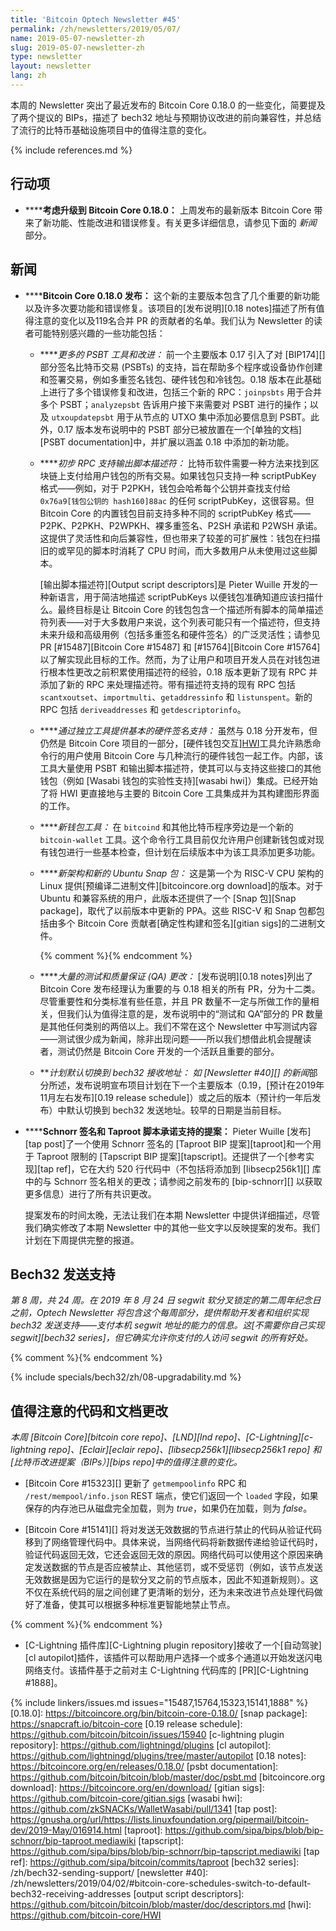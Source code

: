 ```yaml
---
title: 'Bitcoin Optech Newsletter #45'
permalink: /zh/newsletters/2019/05/07/
name: 2019-05-07-newsletter-zh
slug: 2019-05-07-newsletter-zh
type: newsletter
layout: newsletter
lang: zh
---
```

本周的 Newsletter 突出了最近发布的 Bitcoin Core 0.18.0 的一些变化，简要提及了两个提议的 BIPs，描述了 bech32 地址与预期协议改进的前向兼容性，并总结了流行的比特币基础设施项目中的值得注意的变化。

{% include references.md %}

## 行动项

- **<!--consider-upgrading-to-bitcoin-core-0-18-0-->****考虑升级到 Bitcoin Core 0.18.0：** 上周发布的最新版本 Bitcoin Core 带来了新功能、性能改进和错误修复。有关更多详细信息，请参见下面的 *新闻* 部分。

## 新闻

- **<!--bitcoin-core-0-18-0-released-->****Bitcoin Core 0.18.0 发布：** 这个新的主要版本包含了几个重要的新功能以及许多次要功能和错误修复。该项目的[发布说明][0.18 notes]描述了所有值得注意的变化以及119名合并 PR 的贡献者的名单。我们认为 Newsletter 的读者可能特别感兴趣的一些功能包括：

  - **<!--more-psbt-tools-and-refinements-->***更多的 PSBT 工具和改进：* 前一个主要版本 0.17 引入了对 [BIP174][] 部分签名比特币交易 (PSBTs) 的支持，旨在帮助多个程序或设备协作创建和签署交易，例如多重签名钱包、硬件钱包和冷钱包。0.18 版本在此基础上进行了多个错误修复和改进，包括三个新的 RPC：`joinpsbts` 用于合并多个 PSBT；`analyzepsbt` 告诉用户接下来需要对 PSBT 进行的操作；以及 `utxoupdatepsbt` 用于从节点的 UTXO 集中添加必要信息到 PSBT。此外，0.17 版本发布说明中的 PSBT 部分已被放置在一个[单独的文档][PSBT documentation]中，并扩展以涵盖 0.18 中添加的新功能。

  - **<!--initial-rpc-support-for-output-script-descriptors-->***初步 RPC 支持输出脚本描述符：* 比特币软件需要一种方法来找到区块链上支付给用户钱包的所有交易。如果钱包只支持一种 scriptPubKey 格式——例如，对于 P2PKH，钱包会哈希每个公钥并查找支付给 `0x76a9[钱包公钥的 hash160]88ac` 的任何 scriptPubKey，这很容易。但 Bitcoin Core 的内置钱包目前支持多种不同的 scriptPubKey 格式——P2PK、P2PKH、P2WPKH、裸多重签名、P2SH 承诺和 P2WSH 承诺。这提供了灵活性和向后兼容性，但也带来了较差的可扩展性：钱包在扫描旧的或罕见的脚本时消耗了 CPU 时间，而大多数用户从未使用过这些脚本。

    [输出脚本描述符][Output script descriptors]是 Pieter Wuille 开发的一种新语言，用于简洁地描述 scriptPubKeys 以便钱包准确知道应该扫描什么。最终目标是让 Bitcoin Core 的钱包包含一个描述所有脚本的简单描述符列表——对于大多数用户来说，这个列表可能只有一个描述符，但支持未来升级和高级用例（包括多重签名和硬件签名）的广泛灵活性；请参见 PR [#15487][Bitcoin Core #15487] 和 [#15764][Bitcoin Core #15764] 以了解实现此目标的工作。然而，为了让用户和项目开发人员在对钱包进行根本性更改之前积累使用描述符的经验，0.18 版本更新了现有 RPC 并添加了新的 RPC 来处理描述符。带有描述符支持的现有 RPC 包括 `scantxoutset`、`importmulti`、`getaddressinfo` 和 `listunspent`。新的 RPC 包括 `deriveaddresses` 和 `getdescriptorinfo`。

  - **<!--basic-hardware-signer-support-through-independent-tool-->***通过独立工具提供基本的硬件签名支持：* 虽然与 0.18 分开发布，但仍然是 Bitcoin Core 项目的一部分，[硬件钱包交互][HWI](HWI)工具允许熟悉命令行的用户使用 Bitcoin Core 与几种流行的硬件钱包一起工作。内部，该工具大量使用 PSBT 和输出脚本描述符，使其可以与支持这些接口的其他钱包（例如 [Wasabi 钱包的实验性支持][wasabi hwi]）集成。已经开始了将 HWI 更直接地与主要的 Bitcoin Core 工具集成并为其构建图形界面的工作。

  - **<!--new-wallet-tool-->***新钱包工具：* 在 `bitcoind` 和其他比特币程序旁边是一个新的 `bitcoin-wallet` 工具。这个命令行工具目前仅允许用户创建新钱包或对现有钱包进行一些基本检查，但计划在后续版本中为该工具添加更多功能。

  - **<!--new-architecture-and-new-ubuntu-snap-package-->***新架构和新的 Ubuntu Snap 包：* 这是第一个为 RISC-V CPU 架构的 Linux 提供[预编译二进制文件][bitcoincore.org download]的版本。对于 Ubuntu 和兼容系统的用户，此版本还提供了一个 [Snap 包][Snap package]，取代了以前版本中更新的 PPA。这些 RISC-V 和 Snap 包都包括由多个 Bitcoin Core 贡献者[确定性构建和签名][gitian sigs]的二进制文件。

    {% comment %}<!--
    152 Tests and QA
    74 Docs
    65 wallet
    55 RPCs and other APIs
    51 GUI
    47 Build system
    43 Misc
    17 p2p and network code
    13 Platform support
    9 block and tx handling
    1 mining
    1 consensus
    -->{% endcomment %}

  - **<!--numerous-testing-and-quality-assurance-qa-changes-->***大量的测试和质量保证 (QA) 更改：* [发布说明][0.18 notes]列出了 Bitcoin Core 发布经理认为重要的与 0.18 相关的所有 PR，分为十二类。尽管重要性和分类标准有些任意，并且 PR 数量不一定与所做工作的量相关，但我们认为值得注意的是，发布说明中的“测试和 QA”部分的 PR 数量是其他任何类别的两倍以上。我们不常在这个 Newsletter 中写测试内容——测试很少成为新闻，除非出现问题——所以我们想借此机会提醒读者，测试仍然是 Bitcoin Core 开发的一个活跃且重要的部分。

  - **<!--plan-to-switch-to-bech32-receiving-addresses-by-default-->***计划默认切换到 bech32 接收地址：* 如 [Newsletter #40][] 的*新闻*部分所述，发布说明宣布项目计划在下一个主要版本（0.19，[预计在2019年11月左右发布][0.19 release schedule]）或之后的版本（预计约一年后发布）中默认切换到 bech32 发送地址。较早的日期是当前目标。

- **<!--proposal-for-support-of-schnorr-signatures-and-taproot-script-commitments-->****Schnorr 签名和 Taproot 脚本承诺支持的提案：** Pieter Wuille [发布][tap post]了一个使用 Schnorr 签名的 [Taproot BIP 提案][taproot]和一个用于 Taproot 限制的 [Tapscript BIP 提案][tapscript]。还提供了一个[参考实现][tap ref]，它在大约 520 行代码中（不包括将添加到 [libsecp256k1][] 库中的与 Schnorr 签名相关的更改；请参阅之前发布的 [bip-schnorr][] 以获取更多信息）进行了所有共识更改。

  提案发布的时间太晚，无法让我们在本期 Newsletter 中提供详细描述，尽管我们确实修改了本期 Newsletter 中的其他一些文字以反映提案的发布。我们计划在下周提供完整的报道。

## Bech32 发送支持

*第 8 周，共 24 周。在 2019 年 8 月 24 日 segwit 软分叉锁定的第二周年纪念日之前，Optech Newsletter 将包含这个每周部分，提供帮助开发者和组织实现 bech32 发送支持——支付本机 segwit 地址的能力的信息。这[不需要你自己实现 segwit][bech32 series]，但它确实允许你支付的人访问 segwit 的所有好处。*

{% comment %}<!-- weekly reminder for harding: check Bech32 Adoption
wiki page for changes -->{% endcomment %}

{% include specials/bech32/zh/08-upgradability.md %}

## 值得注意的代码和文档更改

*本周 [Bitcoin Core][bitcoin core repo]、[LND][lnd repo]、[C-Lightning][c-lightning repo]、[Eclair][eclair repo]、[libsecp256k1][libsecp256k1 repo] 和[比特币改进提案（BIPs）][bips repo]中的值得注意的变化。*

- [Bitcoin Core #15323][] 更新了 `getmempoolinfo` RPC 和 `/rest/mempool/info.json` REST 端点，使它们返回一个 `loaded` 字段，如果保存的内存池已从磁盘完全加载，则为 *true*，如果仍在加载，则为 *false*。

- [Bitcoin Core #15141][] 将对发送无效数据的节点进行禁止的代码从验证代码移到了网络管理代码中。具体来说，当网络代码将新数据传递给验证代码时，验证代码返回无效，它还会返回无效的原因。网络代码可以使用这个原因来确定发送数据的节点是否应被禁止、其他惩罚，或不受惩罚（例如，该节点发送无效数据是因为它运行的是软分叉之前的节点版本，因此不知道新规则）。这不仅在系统代码的层之间创建了更清晰的划分，还为未来改进节点处理代码做好了准备，使其可以根据多种标准更智能地禁止节点。

{% comment %}<!-- This was direct pushed (no PR): https://github.com/lightningd/plugins/commit/187c66a9b1412edced3c51cb53ba568f245a5614 -->{% endcomment %}

- **<!--c-lightning-plugin-repository-->**[C-Lightning 插件库][C-Lightning plugin repository]接收了一个[自动驾驶][cl autopilot]插件，该插件可以帮助用户选择一个或多个通道以开始发送闪电网络支付。该插件基于之前对主 C-Lightning 代码库的 [PR][C-Lightning #1888]。

{% include linkers/issues.md issues="15487,15764,15323,15141,1888" %}
[0.18.0]: https://bitcoincore.org/bin/bitcoin-core-0.18.0/
[snap package]: https://snapcraft.io/bitcoin-core
[0.19 release schedule]: https://github.com/bitcoin/bitcoin/issues/15940
[c-lightning plugin repository]: https://github.com/lightningd/plugins
[cl autopilot]: https://github.com/lightningd/plugins/tree/master/autopilot
[0.18 notes]: https://bitcoincore.org/en/releases/0.18.0/
[psbt documentation]: https://github.com/bitcoin/bitcoin/blob/master/doc/psbt.md
[bitcoincore.org download]: https://bitcoincore.org/en/download/
[gitian sigs]: https://github.com/bitcoin-core/gitian.sigs
[wasabi hwi]: https://github.com/zkSNACKs/WalletWasabi/pull/1341
[tap post]: https://gnusha.org/url/https://lists.linuxfoundation.org/pipermail/bitcoin-dev/2019-May/016914.html
[taproot]: https://github.com/sipa/bips/blob/bip-schnorr/bip-taproot.mediawiki
[tapscript]: https://github.com/sipa/bips/blob/bip-schnorr/bip-tapscript.mediawiki
[tap ref]: https://github.com/sipa/bitcoin/commits/taproot
[bech32 series]: /zh/bech32-sending-support/
[newsletter #40]: /zh/newsletters/2019/04/02/#bitcoin-core-schedules-switch-to-default-bech32-receiving-addresses
[output script descriptors]: https://github.com/bitcoin/bitcoin/blob/master/doc/descriptors.md
[hwi]: https://github.com/bitcoin-core/HWI
